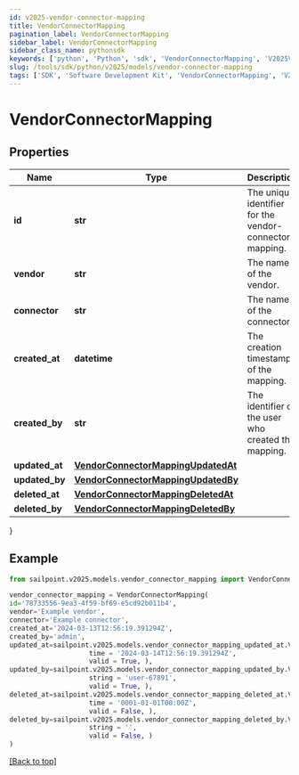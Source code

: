 ```yaml
---
id: v2025-vendor-connector-mapping
title: VendorConnectorMapping
pagination_label: VendorConnectorMapping
sidebar_label: VendorConnectorMapping
sidebar_class_name: pythonsdk
keywords: ['python', 'Python', 'sdk', 'VendorConnectorMapping', 'V2025VendorConnectorMapping'] 
slug: /tools/sdk/python/v2025/models/vendor-connector-mapping
tags: ['SDK', 'Software Development Kit', 'VendorConnectorMapping', 'V2025VendorConnectorMapping']
---
```


# VendorConnectorMapping


## Properties

Name | Type | Description | Notes
------------ | ------------- | ------------- | -------------
**id** | **str** | The unique identifier for the vendor-connector mapping. | [optional] 
**vendor** | **str** | The name of the vendor. | [optional] 
**connector** | **str** | The name of the connector. | [optional] 
**created_at** | **datetime** | The creation timestamp of the mapping. | [optional] 
**created_by** | **str** | The identifier of the user who created the mapping. | [optional] 
**updated_at** | [**VendorConnectorMappingUpdatedAt**](vendor-connector-mapping-updated-at) |  | [optional] 
**updated_by** | [**VendorConnectorMappingUpdatedBy**](vendor-connector-mapping-updated-by) |  | [optional] 
**deleted_at** | [**VendorConnectorMappingDeletedAt**](vendor-connector-mapping-deleted-at) |  | [optional] 
**deleted_by** | [**VendorConnectorMappingDeletedBy**](vendor-connector-mapping-deleted-by) |  | [optional] 
}

## Example

```python
from sailpoint.v2025.models.vendor_connector_mapping import VendorConnectorMapping

vendor_connector_mapping = VendorConnectorMapping(
id='78733556-9ea3-4f59-bf69-e5cd92b011b4',
vendor='Example vendor',
connector='Example connector',
created_at='2024-03-13T12:56:19.391294Z',
created_by='admin',
updated_at=sailpoint.v2025.models.vendor_connector_mapping_updated_at.VendorConnectorMapping_updatedAt(
                    time = '2024-03-14T12:56:19.391294Z', 
                    valid = True, ),
updated_by=sailpoint.v2025.models.vendor_connector_mapping_updated_by.VendorConnectorMapping_updatedBy(
                    string = 'user-67891', 
                    valid = True, ),
deleted_at=sailpoint.v2025.models.vendor_connector_mapping_deleted_at.VendorConnectorMapping_deletedAt(
                    time = '0001-01-01T00:00Z', 
                    valid = False, ),
deleted_by=sailpoint.v2025.models.vendor_connector_mapping_deleted_by.VendorConnectorMapping_deletedBy(
                    string = '', 
                    valid = False, )
)

```
[[Back to top]](#) 

